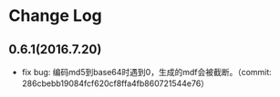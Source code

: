 # Change Log
## 0.6.1(2016.7.20)
- fix bug: 编码md5到base64时遇到0，生成的mdf会被截断。（commit: 286cbebb19084fcf620cf8ffa4fb860721544e76）

